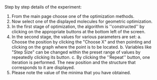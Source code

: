  Step by step details of the experiment:

1. From the main page choose one of the optimization methods.
2. Now select one of the displayed molecules for geometric optimization.
3. In the first stage of optimization, the algorithm is ''constructed'' by clicking on the appropriate buttons at the bottom left of the screen.
4. In the second stage, the values for various parameters are set:
   a. Choose the position by clicking the "Choose X" and then pointing and clicking on the graph where the point is to be located.
   b. Variables like "Step Size" can be changed within the preset range of values by repeatedly clicking its button.
   c. By clicking the ''Repeat'' button, one iteration is performed. The new position and the structure that corresponds to it are displayed.
5. Please note the value of the minima that you have obtained.